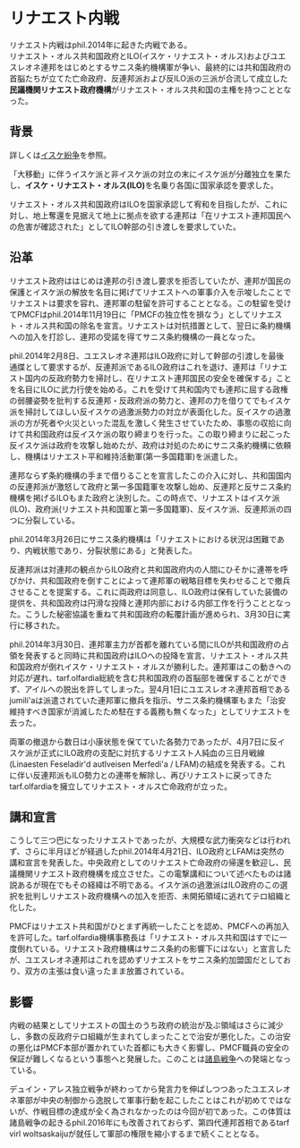 # リナエスト内戦
リナエスト内戦はphil.2014年に起きた内戦である。  
リナエスト・オルス共和国政府とILO(イスケ・リナエスト・オルス)およびユエスレオネ連邦をはじめとするサニス条約機構軍が争い、最終的には共和国政府の首脳たちが立てた亡命政府、反連邦派および反ILO派の三派が合流して成立した<b>民議機関リナエスト政府機構</b>がリナエスト・オルス共和国の主権を持つこととなった。

## 背景
詳しくは[イスケ紛争](./iske.md)を参照。

「大移動」に伴うイスケ派と非イスケ派の対立の末にイスケ派が分離独立を果たし、<b>イスケ・リナエスト・オルス(ILO)</b>を名乗り各国に国家承認を要求した。

リナエスト・オルス共和国政府はILOを国家承認して宥和を目指したが、これに対し、地上奪還を見据えて地上に拠点を欲する連邦は「在リナエスト連邦国民への危害が確認された」としてILO幹部の引き渡しを要求していた。

## 沿革
リナエスト政府ははじめは連邦の引き渡し要求を拒否していたが、連邦が国民の保護とイスケ派の解放を名目に掲げてリナエストへの軍事介入を示唆したことでリナエストは要求を容れ、連邦軍の駐留を許可することとなる。この駐留を受けてPMCFはphil.2014年11月19日に「PMCFの独立性を損なう」としてリナエスト・オルス共和国の除名を宣言。リナエストは対抗措置として、翌日に条約機構への加入を打診し、連邦の受諾を得てサニス条約機構の一員となった。

phil.2014年2月8日、ユエスレオネ連邦はILO政府に対して幹部の引渡しを最後通牒として要求するが、反連邦派であるILO政府はこれを退け、連邦は「リナエスト国内の反政府勢力を掃討し、在リナエスト連邦国民の安全を確保する」ことを名目にILOに武力行使を始める。これを受けて共和国内でも連邦に屈する政権の弱腰姿勢を批判する反連邦・反政府派の勢力と、連邦の力を借りてでもイスケ派を掃討してほしい反イスケの過激派勢力の対立が表面化した。反イスケの過激派の方が死者や火災といった混乱を激しく発生させていたため、事態の収拾に向けて共和国政府は反イスケ派の取り締まりを行った。この取り締まりに起こった反イスケ派は政府を攻撃し始めたが、政府は対処のためにサニス条約機構に依頼し、機構はリナエスト平和維持活動軍(第一多国籍軍)を派遣した。

連邦ならず条約機構の手まで借りることを宣言したこの介入に対し、共和国国内の反連邦派が激怒して政府と第一多国籍軍を攻撃し始め、反連邦と反サニス条約機構を掲げるILOもまた政府と決別した。この時点で、リナエストはイスケ派(ILO)、政府派(リナエスト共和国軍と第一多国籍軍)、反イスケ派、反連邦派の四つに分裂している。  

phil.2014年3月26日にサニス条約機構は「リナエストにおける状況は困難であり、内戦状態であり、分裂状態にある」と発表した。

反連邦派は対連邦の観点からILO政府と共和国政府内の人間にひそかに連帯を呼びかけ、共和国政府を倒すことによって連邦軍の戦略目標を失わせることで撤兵させることを提案する。これに両政府は同意し、ILO政府は保有していた装備の提供を、共和国政府は円滑な投降と連邦内部における内部工作を行うこととなった。こうした秘密協議を重ねて共和国政府の転覆計画が進められ、3月30日に実行に移された。

phil.2014年3月30日、連邦軍主力が首都を離れている間にILOが共和国政府の占領を発表すると同時に共和国政府はILOへの投降を宣言、リナエスト・オルス共和国政府が倒れイスケ・リナエスト・オルスが勝利した。連邦軍はこの動きへの対応が遅れ、tarf.olfardia総統を含む共和国政府の首脳部を確保することができず、アイルへの脱出を許してしまった。翌4月1日にユエスレオネ連邦首相であるjumili'aは派遣されていた連邦軍に撤兵を指示、サニス条約機構軍もまた「治安維持すべき国家が消滅したため駐在する義務も無くなった」としてリナエストを去った。

両軍の撤退から数日は小康状態を保てていた各勢力であったが、4月7日に反イスケ派が正式にILO政府の支配に対抗するリナエスト人純血の三日月戦線(Linaesten Feseladir'd autlveisen Merfedi'a / LFAM)の結成を発表する。これに伴い反連邦派もILO勢力との連帯を解除し、再びリナエストに戻ってきたtarf.olfardiaを擁立してリナエスト・オルス亡命政府が立った。

## 講和宣言
こうして三つ巴になったリナエストであったが、大規模な武力衝突などは行われず、さらに半月ほどが経過したphil.2014年4月21日、ILO政府とLFAMは突然の講和宣言を発表した。中央政府としてのリナエスト亡命政府の帰還を歓迎し、民議機関リナエスト政府機構を成立させた。この電撃講和について述べたものは諸説あるが現在でもその経緯は不明である。イスケ派の過激派はILO政府のこの選択を批判しリナエスト政府機構への加入を拒否、未開拓領域に逃れてテロ組織と化した。

PMCFはリナエスト共和国がひとまず再統一したことを認め、PMCFへの再加入を許可した。tarf.olfardia機構事務長は「リナエスト・オルス共和国はすでに一度倒れている。リナエスト政府機構はサニス条約の影響下にはない」と宣言したが、ユエスレオネ連邦はこれを認めずリナエストをサニス条約加盟国だとしており、双方の主張は食い違ったまま放置されている。

## 影響
内戦の結果としてリナエストの国土のうち政府の統治が及ぶ領域はさらに減少し、多数の反政府テロ組織が生まれてしまったことで治安が悪化した。この治安の悪化はPMCF本部が置かれていた首都にも大きく影響し、PMCF職員の安全の保証が難しくなるという事態へと発展した。このことは[諸島戦争](./pmcf_war.md)への発端となっている。

デュイン・アレス独立戦争が終わってから発言力を伸ばしつつあったユエスレオネ軍部が中央の制御から逸脱して軍事行動を起こしたことはこれが初めてではないが、作戦目標の達成が全く為されなかったのは今回が初であった。この体質は諸島戦争の起きるphil.2016年にも改善されておらず、第四代連邦首相であるtarf virl woltsaskaijuが就任して軍部の権限を縮小するまで続くこととなる。
